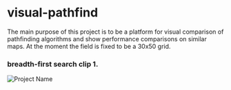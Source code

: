 # visual-pathfind
The main purpose of this project is to be a platform for visual comparison of pathfinding algorithms and show performance comparisons on similar maps.
At the moment the field is fixed to be a 30x50 grid.

### breadth-first search clip 1.
![Project Name](https://user-images.githubusercontent.com/35083414/159445852-b55a14ee-0ea2-43b2-8827-0c99e7932166.gif)


